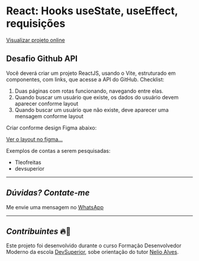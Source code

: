 # React: Hooks useState, useEffect, requisições
[Visualizar projeto online](https://mod10-git-hub-api.vercel.app/)
## Desafio Github API
Você deverá criar um projeto ReactJS, usando o Vite, estruturado em componentes, com links, que acesse a API do GitHub.
Checklist:
1) Duas páginas com rotas funcionando, navegando entre elas.
2) Quando buscar um usuário que existe, os dados do usuário devem aparecer conforme layout
3) Quando buscar um usuário que não existe, deve aparecer uma mensagem conforme layout

Criar conforme design Figma abaixo:

[Ver o layout no figma...](https://www.figma.com/file/igQqM14f9sP17jyo54Y8vL/DesafioGithubAPI)

Exemplos de contas a serem pesquisadas:
- Tleofreitas
- devsuperior

---
## *Dúvidas? Contate-me*
Me envie uma mensagem no [WhatsApp](https://api.whatsapp.com/send?phone=5511951221949)

---
## *Contribuintes* 🔥👊
Este projeto foi desenvolvido durante o curso Formação Desenvolvedor Moderno da escola [DevSuperior](https://devsuperior.com.br), sobe orientação do tutor [Nelio Alves](https://www.linkedin.com/in/nelio-alves/?originalSubdomain=br).
